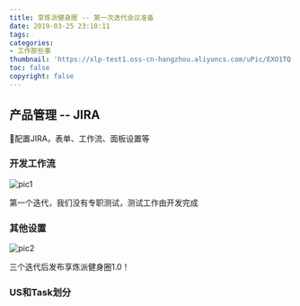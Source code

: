 ```yaml
---
title: 享炼派健身圈 -- 第一次迭代会议准备
date: 2019-03-25 23:10:11
tags: 
categories: 
- 工作那些事
thumbnail: 'https://xlp-test1.oss-cn-hangzhou.aliyuncs.com/uPic/EXO1TQ.png'
toc: false
copyright: false
---
```


## 产品管理 -- JIRA

配置JIRA，表单、工作流、面板设置等

### 开发工作流

![pic1](https://xlp-test1.oss-cn-hangzhou.aliyuncs.com/uPic/9lUh5K.png)

第一个迭代，我们没有专职测试，测试工作由开发完成

### 其他设置

![pic2](https://xlp-test1.oss-cn-hangzhou.aliyuncs.com/uPic/Qxurxb.png)

三个迭代后发布享炼派健身圈1.0！

### US和Task划分

